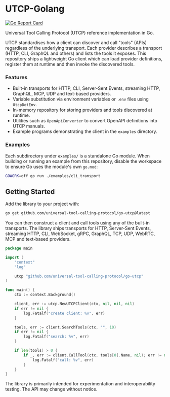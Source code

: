 # UTCP-Golang
[![Go Report Card](https://goreportcard.com/badge/github.com/universal-tool-calling-protocol/go-utcp)](https://goreportcard.com/report/github.com/universal-tool-calling-protocol/go-utcp)

Universal Tool Calling Protocol (UTCP) reference implementation in Go.

UTCP standardises how a client can discover and call "tools" (APIs)
regardless of the underlying transport.  Each provider describes a
transport (HTTP, CLI, GraphQL and others) and lists the tools it
exposes.  This repository ships a lightweight Go client which can load
provider definitions, register them at runtime and then invoke the
discovered tools.

### Features

* Built-in transports for HTTP, CLI, Server-Sent Events, streaming HTTP,
  GraphQL, MCP, UDP and text-based providers.
* Variable substitution via environment variables or `.env` files using
  `UtcpDotEnv`.
* In-memory repository for storing providers and tools discovered at
  runtime.
* Utilities such as `OpenApiConverter` to convert OpenAPI definitions
  into UTCP manuals.
* Example programs demonstrating the client in the `examples` directory.

### Examples

Each subdirectory under `examples/` is a standalone Go module. When
building or running an example from this repository, disable the
workspace to ensure Go uses the module's own `go.mod`:

```sh
GOWORK=off go run ./examples/cli_transport
```

## Getting Started

Add the library to your project with:

```sh
go get github.com/universal-tool-calling-protocol/go-utcp@latest
```

You can then construct a client and call tools using any of the built-in
transports. The library ships transports for HTTP, Server-Sent Events,
streaming HTTP, CLI, WebSocket, gRPC, GraphQL, TCP, UDP, WebRTC, MCP and
text-based providers.

```go
package main

import (
    "context"
    "log"

    utcp "github.com/universal-tool-calling-protocol/go-utcp"
)

func main() {
    ctx := context.Background()

    client, err := utcp.NewUTCPClient(ctx, nil, nil, nil)
    if err != nil {
        log.Fatalf("create client: %v", err)
    }

    tools, err := client.SearchTools(ctx, "", 10)
    if err != nil {
        log.Fatalf("search: %v", err)
    }

    if len(tools) > 0 {
        if _, err := client.CallTool(ctx, tools[0].Name, nil); err != nil {
            log.Fatalf("call: %v", err)
        }
    }
}
```

The library is primarily intended for experimentation and
interoperability testing.  The API may change without notice.
